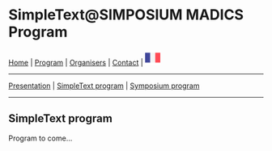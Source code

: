 
# SimpleText@SIMPOSIUM MADICS Program

[Home](https://simpletext-madics.github.io/2021/simposium-madics/en) | [Program](https://simpletext-madics.github.io/2021/simposium-madics/en/program) | [Organisers](https://simpletext-madics.github.io/2021/simposium-madics/en/organisers) | [Contact](https://simpletext-madics.github.io/2021/simposium-madics/en/contact) | [<img src="../FR.png" width="30">](https://simpletext-madics.github.io/2021/simposium-madics/fr/programsimple)

---

[Presentation](https://simpletext-madics.github.io/2021/simposium-madics/en/program) | [SimpleText program](https://simpletext-madics.github.io/2021/simposium-madics/en/programsimple) | [Symposium program](https://simpletext-madics.github.io/2021/simposium-madics/en/programsympo)

---

## SimpleText program

Program to come...
